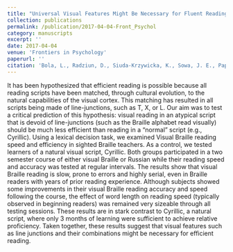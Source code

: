 ```yaml
---
title: "Universal Visual Features Might Be Necessary for Fluent Reading. A Longitudinal Study of Visual Reading in Braille and Cyrillic Alphabets"
collection: publications
permalink: /publication/2017-04-04-Front_Psychol
category: manuscripts
excerpt: ''
date: 2017-04-04
venue: 'Frontiers in Psychology'
paperurl: ''
citation: 'Bola, L., Radziun, D., Siuda-Krzywicka, K., Sowa, J. E., Paplinska, M., Sumera, E., & Szwed, M. (2017). &quot;Universal Visual Features Might Be Necessary for Fluent Reading. A Longitudinal Study of Visual Reading in Braille and Cyrillic Alphabets.&quot; <i>Frontiers in Psychology</i>. 8.'
---
```


It has been hypothesized that efficient reading is possible because all reading scripts have been matched, through cultural evolution, to the natural capabilities of the visual cortex. This matching has resulted in all scripts being made of line-junctions, such as T, X, or L. Our aim was to test a critical prediction of this hypothesis: visual reading in an atypical script that is devoid of line-junctions (such as the Braille alphabet read visually) should be much less efficient than reading in a “normal” script (e.g., Cyrillic). Using a lexical decision task, we examined Visual Braille reading speed and efficiency in sighted Braille teachers. As a control, we tested learners of a natural visual script, Cyrillic. Both groups participated in a two semester course of either visual Braille or Russian while their reading speed and accuracy was tested at regular intervals. The results show that visual Braille reading is slow, prone to errors and highly serial, even in Braille readers with years of prior reading experience. Although subjects showed some improvements in their visual Braille reading accuracy and speed following the course, the effect of word length on reading speed (typically observed in beginning readers) was remained very sizeable through all testing sessions. These results are in stark contrast to Cyrillic, a natural script, where only 3 months of learning were sufficient to achieve relative proficiency. Taken together, these results suggest that visual features such as line junctions and their combinations might be necessary for efficient reading.